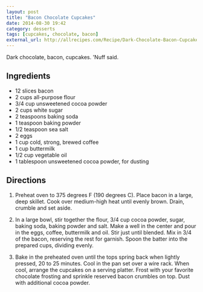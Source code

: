 ```yaml
---
layout: post
title: "Bacon Chocolate Cupcakes"
date: 2014-08-30 19:42
category: desserts
tags: [cupcakes, chocolate, bacon]
external_url: http://allrecipes.com/Recipe/Dark-Chocolate-Bacon-Cupcakes/
---
```

Dark chocolate, bacon, cupcakes. 'Nuff said.


## Ingredients

* 12 slices bacon
* 2 cups all-purpose flour
*  3/4 cup unsweetened cocoa powder
* 2 cups white sugar
* 2 teaspoons baking soda
* 1 teaspoon baking powder
* 1/2 teaspoon sea salt
* 2 eggs
* 1 cup cold, strong, brewed coffee
* 1 cup buttermilk
* 1/2 cup vegetable oil
* 1 tablespoon unsweetened cocoa powder, for dusting

## Directions

1. Preheat oven to 375 degrees F (190 degrees C). Place bacon in a
large, deep skillet. Cook over medium-high heat until evenly
brown. Drain, crumble and set aside.

2. In a large bowl, stir together the flour, 3/4 cup cocoa powder,
sugar, baking soda, baking powder and salt. Make a well in the center
and pour in the eggs, coffee, buttermilk and oil. Stir just until
blended. Mix in 3/4 of the bacon, reserving the rest for garnish. Spoon
the batter into the prepared cups, dividing evenly. 

3. Bake in the preheated oven until the tops spring back when lightly
pressed, 20 to 25 minutes. Cool in the pan set over a wire rack. When
cool, arrange the cupcakes on a serving platter. Frost with your
favorite chocolate frosting and sprinkle reserved bacon crumbles on
top. Dust with additional cocoa powder.

